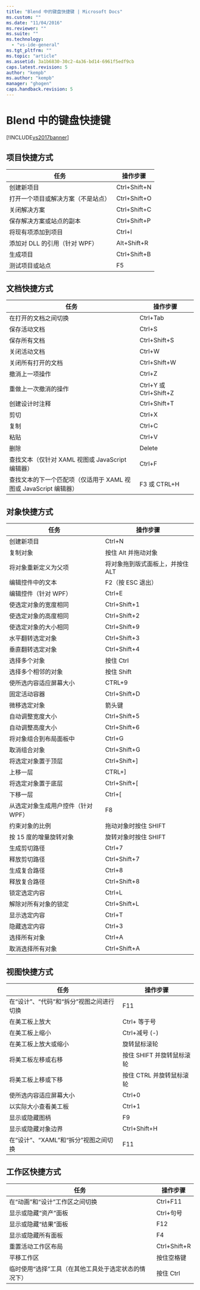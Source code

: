 ```yaml
---
title: "Blend 中的键盘快捷键 | Microsoft Docs"
ms.custom: ""
ms.date: "11/04/2016"
ms.reviewer: ""
ms.suite: ""
ms.technology: 
  - "vs-ide-general"
ms.tgt_pltfrm: ""
ms.topic: "article"
ms.assetid: 3a1b6830-30c2-4a36-bd14-6961f5edf9cb
caps.latest.revision: 5
author: "kempb"
ms.author: "kempb"
manager: "ghogen"
caps.handback.revision: 5
---
```

# Blend 中的键盘快捷键
[!INCLUDE[vs2017banner](../code-quality/includes/vs2017banner.md)]

## 项目快捷方式  
  
|任务|操作步骤|  
|--------|----------|  
|创建新项目|Ctrl\+Shift\+N|  
|打开一个项目或解决方案（不是站点）|Ctrl\+Shift\+O|  
|关闭解决方案|Ctrl\+Shift\+C|  
|保存解决方案或站点的副本|Ctrl\+Shift\+P|  
|将现有项添加到项目|Ctrl\+I|  
|添加对 DLL 的引用（针对 WPF）|Alt\+Shift\+R|  
|生成项目|Ctrl\+Shift\+B|  
|测试项目或站点|F5|  
  
## 文档快捷方式  
  
|任务|操作步骤|  
|--------|----------|  
|在打开的文档之间切换|Ctrl\+Tab|  
|保存活动文档|Ctrl\+S|  
|保存所有文档|Ctrl\+Shift\+S|  
|关闭活动文档|Ctrl\+W|  
|关闭所有打开的文档|Ctrl\+Shift\+W|  
|撤消上一项操作|Ctrl\+Z|  
|重做上一次撤消的操作|Ctrl\+Y 或 Ctrl\+Shift\+Z|  
|创建设计时注释|Ctrl\+Shift\+T|  
|剪切|Ctrl\+X|  
|复制|Ctrl\+C|  
|粘贴|Ctrl\+V|  
|删除|Delete|  
|查找文本（仅针对 XAML 视图或 JavaScript 编辑器）|Ctrl\+F|  
|查找文本的下一个匹配项（仅适用于 XAML 视图或 JavaScript 编辑器）|F3 或 CTRL\+H|  
  
## 对象快捷方式  
  
|任务|操作步骤|  
|--------|----------|  
|创建新项目|Ctrl\+N|  
|复制对象|按住 Alt 并拖动对象|  
|将对象重新定义为父项|将对象拖到版式面板上，并按住 ALT|  
|编辑控件中的文本|F2（按 ESC 退出）|  
|编辑控件（针对 WPF）|Ctrl\+E|  
|使选定对象的宽度相同|Ctrl\+Shift\+1|  
|使选定对象的高度相同|Ctrl\+Shift\+2|  
|使选定对象的大小相同|Ctrl\+Shift\+9|  
|水平翻转选定对象|Ctrl\+Shift\+3|  
|垂直翻转选定对象|Ctrl\+Shift\+4|  
|选择多个对象|按住 Ctrl|  
|选择多个相邻的对象|按住 Shift|  
|使所选内容适应屏幕大小|CTRL\+9|  
|固定活动容器|Ctrl\+Shift\+D|  
|微移选定对象|箭头键|  
|自动调整宽度大小|Ctrl\+Shift\+5|  
|自动调整高度大小|Ctrl\+Shift\+6|  
|将对象组合到布局面板中|Ctrl\+G|  
|取消组合对象|Ctrl\+Shift\+G|  
|将选定对象置于顶层|Ctrl\+Shift\+\]|  
|上移一层|CTRL\+\]|  
|将选定对象置于底层|Ctrl\+Shift\+\[|  
|下移一层|Ctrl\+\[|  
|从选定对象生成用户控件（针对 WPF）|F8|  
|约束对象的比例|拖动对象时按住 SHIFT|  
|按 15 度的增量旋转对象|旋转对象时按住 SHIFT|  
|生成剪切路径|Ctrl\+7|  
|释放剪切路径|Ctrl\+Shift\+7|  
|生成复合路径|Ctrl\+8|  
|释放复合路径|Ctrl\+Shift\+8|  
|锁定选定内容|Ctrl\+L|  
|解除对所有对象的锁定|Ctrl\+Shift\+L|  
|显示选定内容|Ctrl\+T|  
|隐藏选定内容|Ctrl\+3|  
|选择所有对象|Ctrl\+A|  
|取消选择所有对象|Ctrl\+Shift\+A|  
  
## 视图快捷方式  
  
|任务|操作步骤|  
|--------|----------|  
|在“设计”、“代码”和“拆分”视图之间进行切换|F11|  
|在美工板上放大|Ctrl\+ 等于号|  
|在美工板上缩小|Ctrl\+减号 \(\-\)|  
|在美工板上放大或缩小|旋转鼠标滚轮|  
|将美工板左移或右移|按住 SHIFT 并旋转鼠标滚轮|  
|将美工板上移或下移|按住 CTRL 并旋转鼠标滚轮|  
|使所选内容适应屏幕大小|Ctrl\+0|  
|以实际大小查看美工板|Ctrl\+1|  
|显示或隐藏图柄|F9|  
|显示或隐藏对象边界|Ctrl\+Shift\+H|  
|在“设计”、“XAML”和“拆分”视图之间切换|F11|  
  
## 工作区快捷方式  
  
|任务|操作步骤|  
|--------|----------|  
|在“动画”和“设计”工作区之间切换|Ctrl\+F11|  
|显示或隐藏“资产”面板|Ctrl\+句号|  
|显示或隐藏“结果”面板|F12|  
|显示或隐藏所有面板|F4|  
|重置活动工作区布局|Ctrl\+Shift\+R|  
|平移工作区|按住空格键|  
|临时使用“选择”工具（在其他工具处于选定状态的情况下）|按住 Ctrl|
